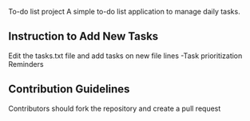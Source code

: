 To-do list project
A simple to-do list application to manage daily tasks.
## Instruction to Add New Tasks
Edit the tasks.txt file and add tasks on new file lines
-Task prioritization
Reminders
## Contribution Guidelines
Contributors should fork the repository and create a pull request
